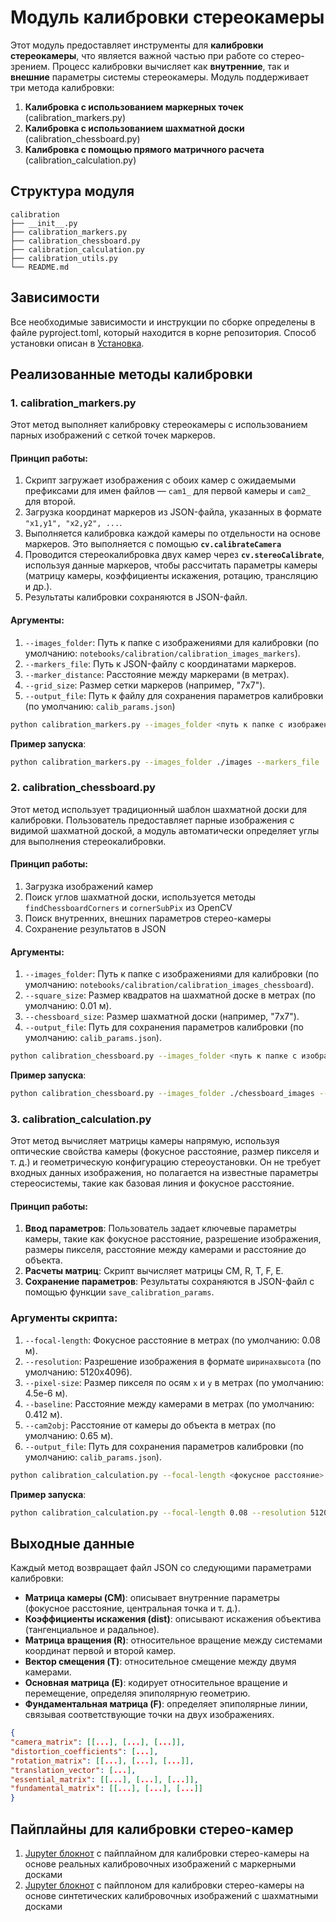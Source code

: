 # Модуль калибровки стереокамеры

Этот модуль предоставляет инструменты для **калибровки стереокамеры**, что является важной частью при работе со стерео-зрением. Процесс калибровки вычисляет как **внутренние**, так и **внешние** параметры системы стереокамеры. Модуль поддерживает три метода калибровки:

1. **Калибровка с использованием маркерных точек** (calibration_markers.py)
1. **Калибровка с использованием шахматной доски** (calibration_chessboard.py)
1. **Калибровка с помощью прямого матричного расчета** (calibration_calculation.py)

## Структура модуля

```
calibration
├── __init__.py
├── calibration_markers.py
├── calibration_chessboard.py
├── calibration_calculation.py
├── calibration_utils.py
└── README.md
```

## Зависимости

Все необходимые зависимости и инструкции по сборке определены в файле pyproject.toml, который находится в корне репозитория. Способ установки описан в [Установка](../../../README.md#%D1%83%D1%81%D1%82%D0%B0%D0%BD%D0%BE%D0%B2%D0%BA%D0%B0-%D0%BF%D1%80%D0%BE%D0%B5%D0%BA%D1%82%D0%B0).

## Реализованные методы калибровки

### 1. **calibration_markers.py**

Этот метод выполняет калибровку стереокамеры с использованием парных изображений с сеткой точек маркеров.

#### Принцип работы:

1. Скрипт загружает изображения с обоих камер с ожидаемыми префиксами для имен файлов — `cam1_` для первой камеры и `cam2_` для второй.
1. Загрузка координат маркеров из JSON-файла, указанных в формате `"x1,y1", "x2,y2", ...`.
1. Выполняется калибровка каждой камеры по отдельности на основе маркеров. Это выполняется с помощью **`cv.calibrateCamera`**
1. Проводится стереокалибровка двух камер через **`cv.stereoCalibrate`**, используя данные маркеров, чтобы рассчитать параметры камеры (матрицу камеры, коэффициенты искажения, ротацию, трансляцию и др.).
1. Результаты калибровки сохраняются в JSON-файл.

#### Аргументы:

1. `--images_folder`: Путь к папке с изображениями для калибровки (по умолчанию: `notebooks/calibration/calibration_images_markers`).
1. `--markers_file`: Путь к JSON-файлу с координатами маркеров.
1. `--marker_distance`: Расстояние между маркерами (в метрах).
1. `--grid_size`: Размер сетки маркеров (например, "7x7").
1. `--output_file`: Путь к файлу для сохранения параметров калибровки (по умолчанию: `calib_params.json`)

```bash
python calibration_markers.py --images_folder <путь к папке с изображениями> --markers_file <путь к файлу с маркерами> --marker_distance <расстояние между маркерами> --grid_size <размер сетки маркеров> --output_file <путь для сохранения параметров>
```

**Пример запуска**:

```bash
python calibration_markers.py --images_folder ./images --markers_file ./markers.json --marker_distance 0.012 --grid_size 7x7 --output_file calibration_params.json
```

### 2. **calibration_chessboard.py**

Этот метод использует традиционный шаблон шахматной доски для калибровки. Пользователь предоставляет парные изображения с видимой шахматной доской, а модуль автоматически определяет углы для выполнения стереокалибровки.

#### Принцип работы:

1. Загрузка изображений камер
1. Поиск углов шахматной доски, используется методы `findChessboardCorners` и `cornerSubPix` из OpenCV
1. Поиск внутренних, внешних параметров стерео-камеры
1. Сохранение результатов в JSON

#### Аргументы:

1. `--images_folder`: Путь к папке с изображениями для калибровки (по умолчанию: `notebooks/calibration/calibration_images_chessboard`).
1. `--square_size`: Размер квадратов на шахматной доске в метрах (по умолчанию: 0.01 м).
1. `--chessboard_size`: Размер шахматной доски (например, "7x7").
1. `--output_file`: Путь для сохранения параметров калибровки (по умолчанию: `calib_params.json`).

```bash
python calibration_chessboard.py --images_folder <путь к папке с изображениями> --square_size <размер квадрата> --chessboard_size <размер шахматной доски> --output_file <путь для сохранения параметров>
```

**Пример запуска**:

```bash
python calibration_chessboard.py --images_folder ./chessboard_images --square_size 0.01 --chessboard_size 7x7 --output_file calibration_params.json
```

### 3. **calibration_calculation.py**

Этот метод вычисляет матрицы камеры напрямую, используя оптические свойства камеры (фокусное расстояние, размер пикселя и т. д.) и геометрическую конфигурацию стереоустановки. Он не требует входных данных изображения, но полагается на известные параметры стереосистемы, такие как базовая линия и фокусное расстояние.

#### Принцип работы:

1. **Ввод параметров**: Пользователь задает ключевые параметры камеры, такие как фокусное расстояние, разрешение изображения, размеры пикселя, расстояние между камерами и расстояние до объекта.
1. **Расчеты матриц**: Скрипт вычисляет матрицы CM, R, T, F, E.
1. **Сохранение параметров**: Результаты сохраняются в JSON-файл с помощью функции `save_calibration_params`.

### Аргументы скрипта:

1. `--focal-length`: Фокусное расстояние в метрах (по умолчанию: 0.08 м).
1. `--resolution`: Разрешение изображения в формате `ширинаxвысота` (по умолчанию: 5120x4096).
1. `--pixel-size`: Размер пикселя по осям `x` и `y` в метрах (по умолчанию: 4.5e-6 м).
1. `--baseline`: Расстояние между камерами в метрах (по умолчанию: 0.412 м).
1. `--cam2obj`: Расстояние от камеры до объекта в метрах (по умолчанию: 0.65 м).
1. `--output_file`: Путь для сохранения параметров калибровки (по умолчанию: `calib_params.json`).

```bash
python calibration_calculation.py --focal-length <фокусное расстояние> --resolution <разрешение изображения> --pixel-size <размер пикселя> --baseline <расстояние между камерами> --cam2obj <расстояние до объекта> --output_file <путь для сохранения параметров>
```

**Пример запуска**:

```bash
python calibration_calculation.py --focal-length 0.08 --resolution 5120x4096 --pixel-size 4.5e-6,4.5e-6 --baseline 0.412 --cam2obj 0.65 --output_file calibration_params.json
```

## Выходные данные

Каждый метод возвращает файл JSON со следующими параметрами калибровки:

- **Матрица камеры (CM)**: описывает внутренние параметры (фокусное расстояние, центральная точка и т. д.).
- **Коэффициенты искажения (dist)**: описывают искажения объектива (тангенциальное и радальное).
- **Матрица вращения (R)**: относительное вращение между системами координат первой и второй камер.
- **Вектор смещения (T)**: относительное смещение между двумя камерами.
- **Основная матрица (E)**: кодирует относительное вращение и перемещение, определяя эпиполярную геометрию.
- **Фундаментальная матрица (F)**: определяет эпиполярные линии, связывая соответствующие точки на двух изображениях.

```json
{
"camera_matrix": [[...], [...], [...]],
"distortion_coefficients": [...],
"rotation_matrix": [[...], [...], [...]],
"translation_vector": [...],
"essential_matrix": [[...], [...], [...]],
"fundamental_matrix": [[...], [...], [...]]
}
```

## Пайплайны для калибровки стерео-камер

1. [Jupyter блокнот](../../../notebooks/calibration/calibration_real.ipynb) с пайплайном для калибровки стерео-камеры на основе реальных калибровочных изображений с маркерными досками
1. [Jupyter блокнот](../../../notebooks/calibration/calibration_synthetic.ipynb)  с пайплоном для калибровки стерео-камеры на основе синтетических калибровочных изображений с шахматными досками
